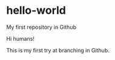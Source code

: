 # hello-world
My first repository in Github

Hi humans!

This is my first try at branching in Github.
